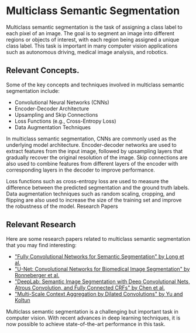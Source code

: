 # Multiclass Semantic Segmentation

Multiclass semantic segmentation is the task of assigning a class label to each pixel of an image. The goal is to segment an image into different regions or objects of interest, with each region being assigned a unique class label. This task is important in many computer vision applications such as autonomous driving, medical image analysis, and robotics.

## Relevant Concepts.

Some of the key concepts and techniques involved in multiclass semantic segmentation include:

- Convolutional Neural Networks (CNNs)
- Encoder-Decoder Architecture
- Upsampling and Skip Connections
- Loss Functions (e.g., Cross-Entropy Loss)
- Data Augmentation Techniques

In multiclass semantic segmentation, CNNs are commonly used as the underlying model architecture. Encoder-decoder networks are used to extract features from the input image, followed by upsampling layers that gradually recover the original resolution of the image. Skip connections are also used to combine features from different layers of the encoder with corresponding layers in the decoder to improve performance.

Loss functions such as cross-entropy loss are used to measure the difference between the predicted segmentation and the ground truth labels. Data augmentation techniques such as random scaling, cropping, and flipping are also used to increase the size of the training set and improve the robustness of the model.
Research Papers

## Relevant Research

Here are some research papers related to multiclass semantic segmentation that you may find interesting:

- ["Fully Convolutional Networks for Semantic Segmentation" by Long et al.](https://arxiv.org/abs/1411.4038)
- ["U-Net: Convolutional Networks for Biomedical Image Segmentation" by Ronneberger et al.](https://arxiv.org/abs/1505.04597)
- ["DeepLab: Semantic Image Segmentation with Deep Convolutional Nets, Atrous Convolution, and Fully Connected CRFs" by Chen et al.](https://arxiv.org/abs/1606.00915)
- ["Multi-Scale Context Aggregation by Dilated Convolutions" by Yu and Koltun](https://arxiv.org/abs/1511.07122)

Multiclass semantic segmentation is a challenging but important task in computer vision. With recent advances in deep learning techniques, it is now possible to achieve state-of-the-art performance in this task.
